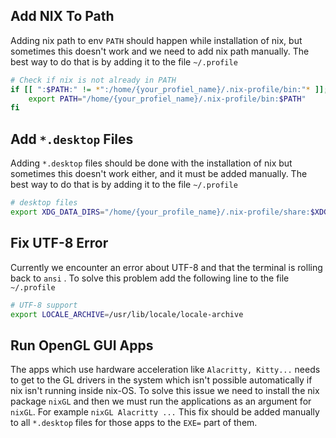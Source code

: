 ## Add NIX To Path

Adding nix path to env `PATH` should happen while installation of nix, but sometimes this doesn't work and we need to add nix path manually.
The best way to do that is by adding it to the file `~/.profile`

```bash
# Check if nix is not already in PATH
if [[ ":$PATH:" != *":/home/{your_profiel_name}/.nix-profile/bin:"* ]]; then
	export PATH="/home/{your_profiel_name}/.nix-profile/bin:$PATH"
fi
```

## Add `*.desktop` Files

Adding `*.desktop` files should be done with the installation of nix but sometimes this doesn't work either, and it must be added manually.
The best way to do that is by adding it to the file `~/.profile`

```bash
# desktop files
export XDG_DATA_DIRS="/home/{your_profile_name}/.nix-profile/share:$XDG_DATA_DIRS"
```

## Fix UTF-8 Error 

Currently we encounter an error about UTF-8 and that the terminal is rolling back to `ansi` . To solve this problem add the following line to the file `~/.profile`

```bash
# UTF-8 support
export LOCALE_ARCHIVE=/usr/lib/locale/locale-archive
```

## Run OpenGL GUI Apps

The apps which use hardware acceleration like `Alacritty, Kitty...` needs to get to the GL drivers in the system which isn't possible automatically if nix isn't running inside nix-OS. 
To solve this issue we need to install the nix package `nixGL` and then we must run the applications as an argument for `nixGL`. For example `nixGL Alacritty ...`
This fix should be added manually to all `*.desktop` files for those apps to the `EXE=` part of them.  